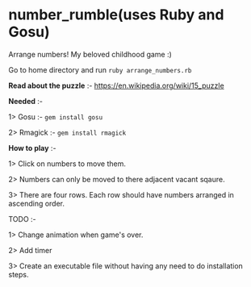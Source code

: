 # number_rumble(uses Ruby and Gosu)

Arrange numbers! My beloved childhood game :)

Go to home directory and run `ruby arrange_numbers.rb`

**Read about the puzzle** :- https://en.wikipedia.org/wiki/15_puzzle

**Needed** :-
 
1> Gosu :- `gem install gosu`
 
 2> Rmagick :- `gem install rmagick`

**How to play** :-

1> Click on numbers to move them.

2> Numbers can only be moved to there adjacent vacant sqaure.

3> There are four rows. Each row should have numbers arranged in ascending order.


TODO :- 

1> Change animation when game's over.

2> Add timer

3> Create an executable file without having any need to do installation steps.



